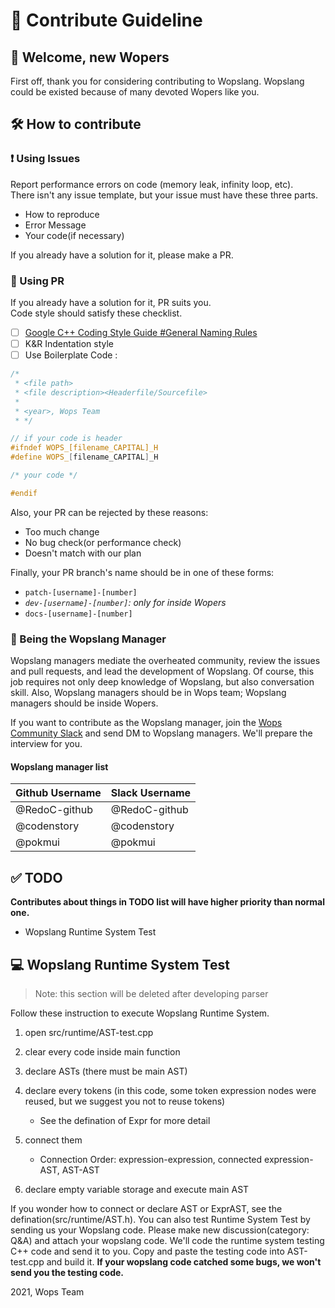 # :page_with_curl: Contribute Guideline

## :wave: Welcome, new Wopers  

First off, thank you for considering contributing to Wopslang. Wopslang could be existed because of many devoted Wopers like you.

## :hammer_and_wrench: How to contribute

### :heavy_exclamation_mark: Using Issues

Report performance errors on code (memory leak, infinity loop, etc).  
There isn't any issue template, but your issue must have these three parts.

- How to reproduce
- Error Message
- Your code(if necessary)

If you already have a solution for it, please make a PR.

### :fork_and_knife: Using PR

If you already have a solution for it, PR suits you.  
Code style should satisfy these checklist.

- [ ] [Google C++ Coding Style Guide #General Naming Rules](https://google.github.io/styleguide/cppguide.html#General_Naming_Rules)  
- [ ] K&R Indentation style  
- [ ] Use Boilerplate Code :  

```c++
/*
 * <file path> 
 * <file description><Headerfile/Sourcefile>
 *
 * <year>, Wops Team
 * */

// if your code is header
#ifndef WOPS_[filename_CAPITAL]_H
#define WOPS_[filename_CAPITAL]_H

/* your code */

#endif
```

Also, your PR can be rejected by these reasons:

- Too much change
- No bug check(or performance check)
- Doesn't match with our plan

Finally, your PR branch's name should be in one of these forms:

- `patch-[username]-[number]`
- *`dev-[username]-[number]`: only for inside Wopers*
- `docs-[username]-[number]`

### :speech_balloon: Being the Wopslang Manager

Wopslang managers mediate the overheated community, review the issues and pull requests, and lead the development of Wopslang. Of course, this job requires not only deep knowledge of Wopslang, but also conversation skill. Also, Wopslang managers should be in Wops team; Wopslang managers should be inside Wopers.  

If you want to contribute as the Wopslang manager, join the [Wops Community Slack](https://join.slack.com/t/wopslangcommunity/shared_invite/zt-nkcy12cy-n8YlAPnOT~ErPODF6k3jOw) and send DM to Wopslang managers. We'll prepare the interview for you.

#### Wopslang manager list

|Github Username|Slack Username|
|---|---|
|@RedoC-github|@RedoC-github|
|@codenstory|@codenstory|
|@pokmui|@pokmui|

## :white_check_mark: TODO

**Contributes about things in TODO list will have higher priority than normal one.**  

- Wopslang Runtime System Test

## :computer: Wopslang Runtime System Test

> Note: this section will be deleted after developing parser

Follow these instruction to execute Wopslang Runtime System.

1. open src/runtime/AST-test.cpp
2. clear every code inside main function

3. declare ASTs (there must be main AST)

4. declare every tokens (in this code, some token expression nodes were reused, but we suggest you not to reuse tokens)

     - See the defination of Expr for more detail
5. connect them

     - Connection Order: expression-expression, connected expression-AST, AST-AST

6. declare empty variable storage and execute main AST

If you wonder how to connect or declare AST or ExprAST, see the defination(src/runtime/AST.h). You can also test Runtime System Test by sending us your Wopslang code. Please make new discussion(category: Q&A) and attach your wopslang code. We'll code the runtime system testing C++ code and send it to you. Copy and paste the testing code into AST-test.cpp and build it. **If your wopslang code catched some bugs, we won't send you the testing code.**

2021, Wops Team
